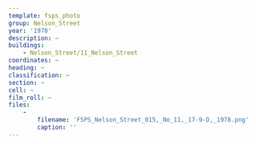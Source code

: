 ```yaml
---
template: fsps_photo
group: Nelson_Street
year: '1978'
description: ~
buildings:
    - Nelson_Street/11_Nelson_Street
coordinates: ~
heading: ~
classification: ~
section: ~
cell: ~
film_roll: ~
files:
    -
        filename: 'FSPS_Nelson_Street_015,_No_11,_17-9-D,_1978.png'
        caption: ''
---
```


